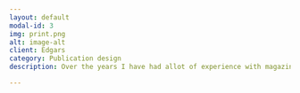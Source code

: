 ```yaml
---
layout: default
modal-id: 3
img: print.png
alt: image-alt
client: Edgars
category: Publication design
description: Over the years I have had allot of experience with magazine layouts and print ads including Toyota Tsusho Africa magazine, Special Edition magazine and The messanger for the the Anglican church just to name a few.

---
```

